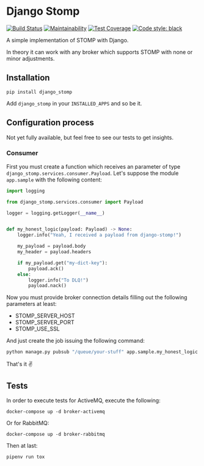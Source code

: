 # Django Stomp

[![Build Status](https://dev.azure.com/juntos-somos-mais-loyalty/python/_apis/build/status/django-stomp?branchName=master)](https://dev.azure.com/juntos-somos-mais-loyalty/python/_build/latest?definitionId=23&branchName=master)
[![Maintainability](https://api.codeclimate.com/v1/badges/381136911e038d1a6887/maintainability)](https://codeclimate.com/github/juntossomosmais/django-stomp/maintainability)
[![Test Coverage](https://api.codeclimate.com/v1/badges/381136911e038d1a6887/test_coverage)](https://codeclimate.com/github/juntossomosmais/django-stomp/test_coverage)
[![Code style: black](https://img.shields.io/badge/code%20style-black-000000.svg)](https://github.com/ambv/black)

A simple implementation of STOMP with Django.

In theory it can work with any broker which supports STOMP with none or minor adjustments.

## Installation

`pip install django_stomp`

Add `django_stomp` in your `INSTALLED_APPS` and so be it.

## Configuration process

Not yet fully available, but feel free to see our tests to get insights.

### Consumer

First you must create a function which receives an parameter of type `django_stomp.services.consumer.Payload`. Let's suppose the module `app.sample` with the following content:

```python
import logging

from django_stomp.services.consumer import Payload

logger = logging.getLogger(__name__)


def my_honest_logic(payload: Payload) -> None:
    logger.info("Yeah, I received a payload from django-stomp!")

    my_payload = payload.body
    my_header = payload.headers

    if my_payload.get("my-dict-key"):
        payload.ack()
    else:
        logger.info("To DLQ!")
        payload.nack()
```

Now you must provide broker connection details filling out the following parameters at least:

- STOMP_SERVER_HOST
- STOMP_SERVER_PORT
- STOMP_USE_SSL

And just create the job issuing the following command:

```bash
python manage.py pubsub "/queue/your-stuff" app.sample.my_honest_logic
```

That's it ✌️

## Tests

In order to execute tests for ActiveMQ, execute the following:

    docker-compose up -d broker-activemq
    
Or for RabbitMQ:

    docker-compose up -d broker-rabbitmq
    
Then at last:

    pipenv run tox
